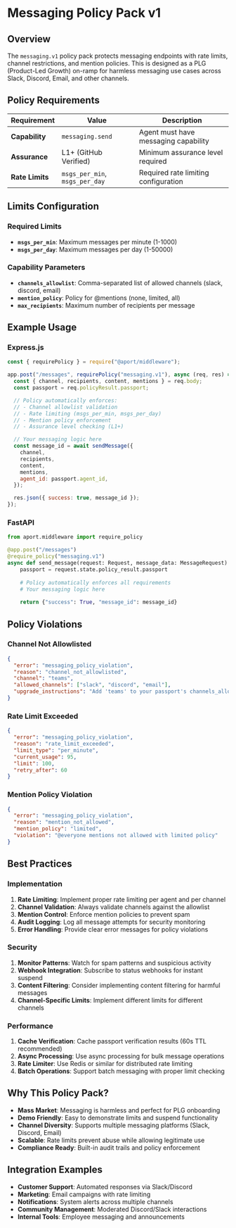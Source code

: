 # Messaging Policy Pack v1

## Overview

The `messaging.v1` policy pack protects messaging endpoints with rate limits, channel restrictions, and mention policies. This is designed as a PLG (Product-Led Growth) on-ramp for harmless messaging use cases across Slack, Discord, Email, and other channels.

## Policy Requirements

| **Requirement** | **Value** | **Description** |
|-----------------|-----------|-----------------|
| **Capability** | `messaging.send` | Agent must have messaging capability |
| **Assurance** | L1+ (GitHub Verified) | Minimum assurance level required |
| **Rate Limits** | `msgs_per_min`, `msgs_per_day` | Required rate limiting configuration |

## Limits Configuration

### Required Limits

- **`msgs_per_min`**: Maximum messages per minute (1-1000)
- **`msgs_per_day`**: Maximum messages per day (1-50000)

### Capability Parameters

- **`channels_allowlist`**: Comma-separated list of allowed channels (slack, discord, email)
- **`mention_policy`**: Policy for @mentions (none, limited, all)
- **`max_recipients`**: Maximum number of recipients per message

## Example Usage

### Express.js

```javascript
const { requirePolicy } = require("@aport/middleware");

app.post("/messages", requirePolicy("messaging.v1"), async (req, res) => {
  const { channel, recipients, content, mentions } = req.body;
  const passport = req.policyResult.passport;

  // Policy automatically enforces:
  // - Channel allowlist validation
  // - Rate limiting (msgs_per_min, msgs_per_day)
  // - Mention policy enforcement
  // - Assurance level checking (L1+)

  // Your messaging logic here
  const message_id = await sendMessage({
    channel,
    recipients,
    content,
    mentions,
    agent_id: passport.agent_id,
  });

  res.json({ success: true, message_id });
});
```

### FastAPI

```python
from aport.middleware import require_policy

@app.post("/messages")
@require_policy("messaging.v1")
async def send_message(request: Request, message_data: MessageRequest):
    passport = request.state.policy_result.passport
    
    # Policy automatically enforces all requirements
    # Your messaging logic here
    
    return {"success": True, "message_id": message_id}
```

## Policy Violations

### Channel Not Allowlisted

```json
{
  "error": "messaging_policy_violation",
  "reason": "channel_not_allowlisted",
  "channel": "teams",
  "allowed_channels": ["slack", "discord", "email"],
  "upgrade_instructions": "Add 'teams' to your passport's channels_allowlist parameter"
}
```

### Rate Limit Exceeded

```json
{
  "error": "messaging_policy_violation",
  "reason": "rate_limit_exceeded",
  "limit_type": "per_minute",
  "current_usage": 95,
  "limit": 100,
  "retry_after": 60
}
```

### Mention Policy Violation

```json
{
  "error": "messaging_policy_violation",
  "reason": "mention_not_allowed",
  "mention_policy": "limited",
  "violation": "@everyone mentions not allowed with limited policy"
}
```

## Best Practices

### Implementation

1. **Rate Limiting**: Implement proper rate limiting per agent and per channel
2. **Channel Validation**: Always validate channels against the allowlist
3. **Mention Control**: Enforce mention policies to prevent spam
4. **Audit Logging**: Log all message attempts for security monitoring
5. **Error Handling**: Provide clear error messages for policy violations

### Security

1. **Monitor Patterns**: Watch for spam patterns and suspicious activity
2. **Webhook Integration**: Subscribe to status webhooks for instant suspend
3. **Content Filtering**: Consider implementing content filtering for harmful messages
4. **Channel-Specific Limits**: Implement different limits for different channels

### Performance

1. **Cache Verification**: Cache passport verification results (60s TTL recommended)
2. **Async Processing**: Use async processing for bulk message operations
3. **Rate Limiter**: Use Redis or similar for distributed rate limiting
4. **Batch Operations**: Support batch messaging with proper limit checking

## Why This Policy Pack?

- **Mass Market**: Messaging is harmless and perfect for PLG onboarding
- **Demo Friendly**: Easy to demonstrate limits and suspend functionality
- **Channel Diversity**: Supports multiple messaging platforms (Slack, Discord, Email)
- **Scalable**: Rate limits prevent abuse while allowing legitimate use
- **Compliance Ready**: Built-in audit trails and policy enforcement

## Integration Examples

- **Customer Support**: Automated responses via Slack/Discord
- **Marketing**: Email campaigns with rate limiting
- **Notifications**: System alerts across multiple channels
- **Community Management**: Moderated Discord/Slack interactions
- **Internal Tools**: Employee messaging and announcements
